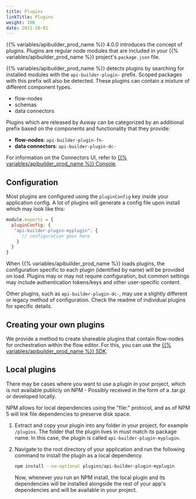 ```yaml
---
title: Plugins
linkTitle: Plugins
weight: 100
date: 2021-10-01
---
```


{{% variables/apibuilder_prod_name %}} 4.0.0 introduces the concept of plugins. Plugins are regular node modules that are included in your {{% variables/apibuilder_prod_name %}} project's `package.json` file.

{{% variables/apibuilder_prod_name %}} detects plugins by searching for installed modules with the `api-builder-plugin-` prefix. Scoped packages with this prefix will also be detected. These plugins can contain a mixture of different component types.

* flow-nodes
* schemas
* data connectors

Plugins which are released by Axway can be categorized by an additional prefix based on the components and functionality that they provide:

* **flow-nodes**: `api-builder-plugin-fn-`
* **data connectors**: `api-builder-plugin-dc-`

For information on the Connectors UI, refer to [{{% variables/apibuilder_prod_name %}} Console](/docs/developer_guide/console/#Connectors).

## Configuration

Most plugins are configured using the `pluginConfig` key inside your application config. A lot of plugins will generate a config file upon install which may look like this:

```javascript
module.exports = {
  pluginConfig: {
   "api-builder-plugin-myplugin": {
      // configuration goes here
    }
  }
}
```

When {{% variables/apibuilder_prod_name %}} loads plugins, the configuration specific to each plugin (identified by name) will be provided on load. Plugins may or may not require configuration, but common settings may include authentication tokens/keys and other user-specific content.

Other plugins, such as `api-builder-plugin-dc-`, may use a slightly different or legacy method of configuration. Check the readme of individual plugins for specific details.

## Creating your own plugins

We provide a method to create shareable plugins that contain flow-nodes for orchestration within the flow editor. For this, you can use the [{{% variables/apibuilder_prod_name %}} SDK](/docs/developer_guide/sdk/).

## Local plugins

There may be cases where you want to use a plugin in your project, which is not available publicly on NPM - Possibly received in the form of a .tar.gz or developed locally.

NPM allows for local dependencies using the "file:" protocol, and as of NPM 5 will link file dependencies to preserve disk space.

1. Extract and copy your plugin into any folder in your project, for example `/plugins`.
    The folder that the plugin lives in must match its package name. In this case, the plugin is called `api-builder-plugin-myplugin`.
1. Navigate to the root directory of your application and run the following command to install the plugin as a local dependency.

    ```bash
    npm install --no-optional plugins/api-builder-plugin-myplugin
    ```

    Now, whenever you run an NPM install, the local plugin and its dependencies will be installed alongside the rest of your app's dependencies and will be available in your project.
